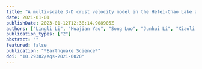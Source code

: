 ```yaml
---
title: "A multi-scale 3-D crust velocity model in the Hefei-Chao Lake area around the southern segment of Tanlu Fault Zone"
date: 2021-01-01
publishDate: 2023-01-12T12:38:14.908905Z
authors: ["Lingli Li", "Huajian Yao", "Song Luo", "Junhui Li", "Xiaoli Wang", "Hongyu Ni", "Ziwen Bao"]
publication_types: ["2"]
abstract: ""
featured: false
publication: "*Earthquake Science*"
doi: "10.29382/eqs-2021-0020"
---
```


